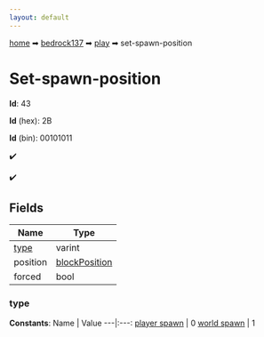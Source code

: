 ```yaml
---
layout: default
---
```


[home](/) ➡ [bedrock137](/protocol/bedrock137) ➡ [play](/protocol/bedrock137/play) ➡ set-spawn-position

# Set-spawn-position

**Id**: 43

**Id** (hex): 2B

**Id** (bin): 00101011

✔️

✔️

## Fields

Name | Type
---|---
[type](#type) | varint
position | [blockPosition](/protocol/bedrock137/types/block-position)
forced | bool

### type

**Constants**:
Name | Value
---|:---:
[player spawn](type_player-spawn) | 0
[world spawn](type_world-spawn) | 1

